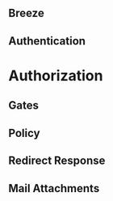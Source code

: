 ## Breeze

## Authentication

# Authorization

## Gates

## Policy

## Redirect Response

## Mail Attachments